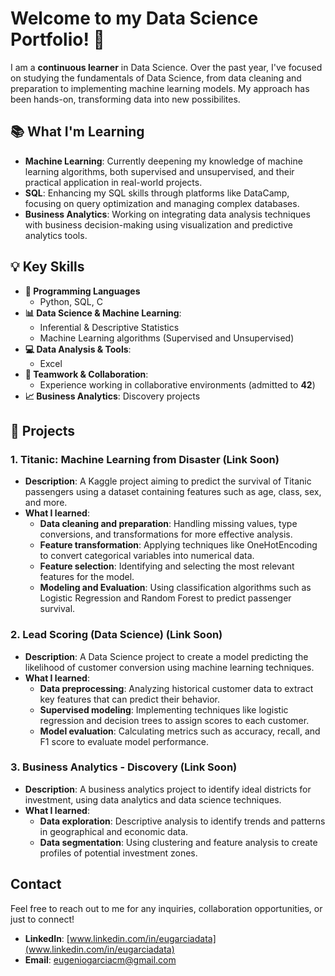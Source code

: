 # Welcome to my Data Science Portfolio! 👋

I am a **continuous learner** in Data Science. Over the past year, I've focused on studying the fundamentals of Data Science, from data cleaning and preparation to implementing machine learning models. My approach has been hands-on, transforming data into new possibilites.

## 📚 What I'm Learning

- **Machine Learning**: Currently deepening my knowledge of machine learning algorithms, both supervised and unsupervised, and their practical application in real-world projects.
- **SQL**: Enhancing my SQL skills through platforms like DataCamp, focusing on query optimization and managing complex databases.
- **Business Analytics**: Working on integrating data analysis techniques with business decision-making using visualization and predictive analytics tools.


## 💡 Key Skills

- **🔧 Programming Languages**
  - Python, SQL, C
- **📊 Data Science & Machine Learning**: 
  - Inferential & Descriptive Statistics  
  - Machine Learning algorithms (Supervised and Unsupervised)
- **💻 Data Analysis & Tools**: 
  - Excel
- **🤝 Teamwork & Collaboration**: 
  - Experience working in collaborative environments (admitted to **42**)  
- **📈 Business Analytics**: Discovery projects



## 🚀 Projects

### 1. **Titanic: Machine Learning from Disaster** (Link Soon)
- **Description**: A Kaggle project aiming to predict the survival of Titanic passengers using a dataset containing features such as age, class, sex, and more.
- **What I learned**:
  - **Data cleaning and preparation**: Handling missing values, type conversions, and transformations for more effective analysis.
  - **Feature transformation**: Applying techniques like OneHotEncoding to convert categorical variables into numerical data.
  - **Feature selection**: Identifying and selecting the most relevant features for the model.
  - **Modeling and Evaluation**: Using classification algorithms such as Logistic Regression and Random Forest to predict passenger survival.

### 2. **Lead Scoring (Data Science)** (Link Soon)
- **Description**: A Data Science project to create a model predicting the likelihood of customer conversion using machine learning techniques.
- **What I learned**:
  - **Data preprocessing**: Analyzing historical customer data to extract key features that can predict their behavior.
  - **Supervised modeling**: Implementing techniques like logistic regression and decision trees to assign scores to each customer.
  - **Model evaluation**: Calculating metrics such as accuracy, recall, and F1 score to evaluate model performance.

### 3. **Business Analytics - Discovery** (Link Soon)
- **Description**: A business analytics project to identify ideal districts for investment, using data analytics and data science techniques.
- **What I learned**:
  - **Data exploration**: Descriptive analysis to identify trends and patterns in geographical and economic data.
  - **Data segmentation**: Using clustering and feature analysis to create profiles of potential investment zones.


## Contact

Feel free to reach out to me for any inquiries, collaboration opportunities, or just to connect!

- **LinkedIn**: [www.linkedin.com/in/eugarciadata](www.linkedin.com/in/eugarciadata)
- **Email**: [eugeniogarciacm@gmail.com](eugeniogarciacm@gmail.com)